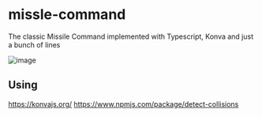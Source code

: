 # missle-command

The classic Missile Command implemented with Typescript, Konva and just a bunch of lines

![image](https://github.com/user-attachments/assets/d7d289cd-e07c-42ae-94f7-f128222c5c8d)

## Using

https://konvajs.org/
https://www.npmjs.com/package/detect-collisions
